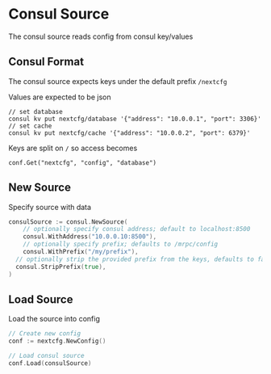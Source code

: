 # Consul Source

The consul source reads config from consul key/values

## Consul Format

The consul source expects keys under the default prefix `/nextcfg`

Values are expected to be json

```
// set database
consul kv put nextcfg/database '{"address": "10.0.0.1", "port": 3306}'
// set cache
consul kv put nextcfg/cache '{"address": "10.0.0.2", "port": 6379}'
```

Keys are split on `/` so access becomes

```
conf.Get("nextcfg", "config", "database")
```

## New Source

Specify source with data

```go
consulSource := consul.NewSource(
	// optionally specify consul address; default to localhost:8500
	consul.WithAddress("10.0.0.10:8500"),
	// optionally specify prefix; defaults to /mrpc/config
	consul.WithPrefix("/my/prefix"),
  // optionally strip the provided prefix from the keys, defaults to false
  consul.StripPrefix(true),
)
```

## Load Source

Load the source into config

```go
// Create new config
conf := nextcfg.NewConfig()

// Load consul source
conf.Load(consulSource)
```
